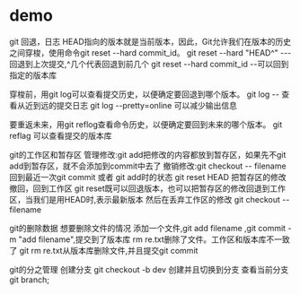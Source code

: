 # demo
git 回退，日志
HEAD指向的版本就是当前版本，因此，Git允许我们在版本的历史之间穿梭，使用命令git reset --hard commit_id。
git reset --hard "HEAD^" --- 回退到上次提交,^几个代表回退到前几个
git reset --hard commit_id --可以回到指定的版本库

穿梭前，用git log可以查看提交历史，以便确定要回退到哪个版本。
git log -- 查看从近到远的提交日志
git log --pretty=online 可以减少输出信息

要重返未来，用git reflog查看命令历史，以便确定要回到未来的哪个版本。
git reflag 可以查看提交的版本库


git的工作区和暂存区
管理修改:git add把修改的内容都放到暂存区，如果先不git add到暂存区，就不会添加到commit中去了
撤销修改:git checkout -- filename 回到最近一次git commit 或者 git add时的状态
        git reset HEAD <file> 把暂存区的修改撤回，回到工作区 git reset既可以回退版本，也可以把暂存区的修改回退到工作区，当我们是用HEAD时,表示最新版本
        然后在丢弃工作区的修改 git checkout -- filename

git的删除数据
想要删除文件的情况
添加一个文件,git add filename ,git commit -m "add filename",提交到了版本库
            rm re.txt删除了文件。工作区和版本库不一致了
            git rm re.txt从版本库删除文件,并且提交git commit

git的分之管理
创建分支 git checkout -b dev 创建并且切换到分支
查看当前分支 git branch;





